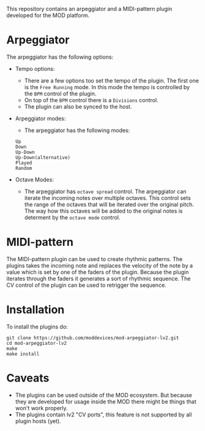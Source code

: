 This repository contains an arpeggiator and a MIDI-pattern plugin developed for the MOD platform.

# Arpeggiator

The arpeggiator has the following options:
* Tempo options:
    * There are a few options too set the tempo of the plugin. The first one is
      the `Free Running` mode. In this mode the
      tempo is controlled by the `BPM` control of the plugin.
    * On top of the `BPM` control there is a `Divisions`
      control.
    * The plugin can also be synced to the host.

* Arpeggiator modes:
    * The arpeggiator has the following modes:

    ```
    Up
    Down
    Up-Down
    Up-Down(alternative)
    Played
    Random
    ```

* Octave Modes:
    * The arpeggiator has `octave spread` control.
    The arpeggiator can iterate the incoming notes over multiple octaves.
    This control sets the range of the octaves that will be iterated over the
    original pitch. The way how this octaves will be added to the original notes
    is determent by the `octave mode` control.

# MIDI-pattern

The MIDI-pattern plugin can be used to create rhythmic
patterns. The plugins takes the incoming note and replaces
the velocity of the note by a value which is set by one of the
faders of the plugin. Because the plugin iterates through
the faders it generates a sort of rhythmic sequence. The CV control of the plugin
can be used to retrigger the sequence.

# Installation

To install the plugins do:
```
git clone https://github.com/moddevices/mod-arpeggiator-lv2.git
cd mod-arpeggiator-lv2
make
make install
```

# Caveats

* The plugins can be used outside of the MOD ecosystem. But
  because they are developed for usage inside the MOD there
  might be things that won't work properly.
* The plugins contain lv2 "CV ports", this feature is not supported by all
plugin hosts (yet).
